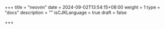 +++
title = "neovim"
date = 2024-09-02T13:54:15+08:00
weight = 1
type = "docs"
description = ""
isCJKLanguage = true
draft = false

+++

